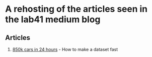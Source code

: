 # A rehosting of the articles seen in the lab41 medium blog

## Articles
1. [850k cars in 24 hours](850kimages) - How to make a dataset fast
